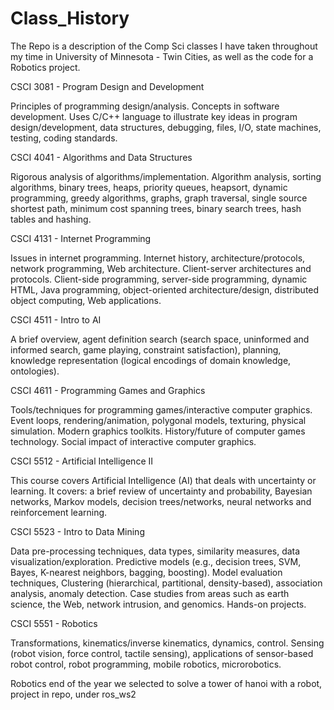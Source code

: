 # Class_History

The Repo is a description of the Comp Sci classes I have taken throughout my time in University of Minnesota - Twin Cities, as well as the code for a Robotics project.

CSCI 3081 - Program Design and Development

Principles of programming design/analysis. Concepts in software development. Uses C/C++ language to illustrate key ideas in program design/development, data structures, debugging, files, I/O, state machines, testing, coding standards.

CSCI 4041 - Algorithms and Data Structures

 Rigorous analysis of algorithms/implementation. Algorithm analysis, sorting algorithms, binary trees, heaps, priority queues, heapsort, dynamic programming, greedy algorithms, graphs, graph traversal, single source shortest path, minimum cost spanning trees, binary search trees, hash tables and hashing. 
 
 CSCI 4131 - Internet Programming
 
 Issues in internet programming. Internet history, architecture/protocols, network programming, Web architecture. Client-server architectures and protocols. Client-side programming, server-side programming, dynamic HTML, Java programming, object-oriented architecture/design, distributed object computing, Web applications.
 
 CSCI 4511 - Intro to AI
 
A brief overview, agent definition search (search space, uninformed and informed search, game playing, constraint satisfaction), planning, knowledge representation (logical encodings of domain knowledge, ontologies). 

CSCI 4611 - Programming Games and Graphics

Tools/techniques for programming games/interactive computer graphics. Event loops, rendering/animation, polygonal models, texturing, physical simulation. Modern graphics toolkits. History/future of computer games technology. Social impact of interactive computer graphics.

CSCI 5512 - Artificial Intelligence II

This course covers Artificial Intelligence (AI) that deals with uncertainty or learning. It covers: a brief review of uncertainty and probability, Bayesian networks, Markov models, decision trees/networks, neural networks and reinforcement learning. 

CSCI 5523 - Intro to Data Mining

Data pre-processing techniques, data types, similarity measures, data visualization/exploration. Predictive models (e.g., decision trees, SVM, Bayes, K-nearest neighbors, bagging, boosting). Model evaluation techniques, Clustering (hierarchical, partitional, density-based), association analysis, anomaly detection. Case studies from areas such as earth science, the Web, network intrusion, and genomics. Hands-on projects.

CSCI 5551 - Robotics

Transformations, kinematics/inverse kinematics, dynamics, control. Sensing (robot vision, force control, tactile sensing), applications of sensor-based robot control, robot programming, mobile robotics, microrobotics.

Robotics end of the year we selected to solve a tower of hanoi with a robot, project in repo, under ros_ws2
